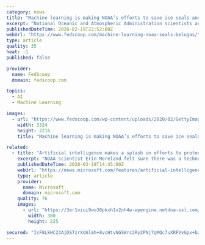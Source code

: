 ```yaml
---
category: news
title: "Machine learning is making NOAA’s efforts to save ice seals and belugas faster"
excerpt: "National Oceanic and Atmospheric Administration scientists are preparing to use machine learning (ML) to more easily monitor threatened ice seal populations in Alaska between April and May. Ice flows are critical to seal life cycles but are melting due to climate change — which has hit the Arctic and sub-Arctic regions hardest. So scientists ..."
publishedDateTime: 2020-02-19T22:52:00Z
webUrl: "https://www.fedscoop.com/machine-learning-noaa-seals-belugas/"
type: article
quality: 35
heat: -1
published: false

provider:
  name: FedScoop
  domain: fedscoop.com

topics:
  - AI
  - Machine Learning

images:
  - url: "https://www.fedscoop.com/wp-content/uploads/2020/02/GettyImages-489271191.jpg"
    width: 3324
    height: 2216
    title: "Machine learning is making NOAA’s efforts to save ice seals and belugas faster"

related:
  - title: "Artificial intelligence makes a splash in efforts to protect Alaska’s ice seals and beluga whales"
    excerpt: "NOAA scientist Erin Moreland felt sure there was a technological solution to help her team sort through millions of aerial images of ice each year. She hit the jackpot with artificial intelligence. (Photo provided by NOAA) That better way is now here — an idea that began, unusually enough, with the view from Moreland’s Seattle office window ..."
    publishedDateTime: 2020-02-19T14:45:00Z
    webUrl: "https://news.microsoft.com/features/artificial-intelligence-makes-a-splash-in-efforts-to-protect-alaskas-ice-seals-and-beluga-whales/"
    type: article
    provider:
      name: Microsoft
      domain: microsoft.com
    quality: 76
    images:
      - url: "https://3er1viui9wo30pkxh1v2nh4w-wpengine.netdna-ssl.com/wp-content/uploads/prod/2020/02/me2-300x225.jpg"
        width: 300
        height: 225

secured: "IsF8LkHC23AjDS7zrXdAlmh+8vcHtvNGSWrc2Ry2PNj7qMQc7uXRFVvGpx+bzcCEbHZpko6XjR4SFBJXbN+/NJOb+IH3A32jgRFG1mObVCzP3uMkuUwMGyRcvX2bbE8diy2zLberoN5hNwsGR5vybYy3E21U6Pa4RN0xE/QxPezE9L/7EoGf9tMS6/NkUgPqNehj0XYpmG5YoAiSqc1Aha4Fd11XC/iLWaIixVnFIedQe5VukkOM4fGhPJgtFFfLkw2bOX8ipJ/l3ebg6BtPn8rgZwCTBjZpS9+xlLsBnPRe2EIM2tzURJOpkZZgwIXm;lODE2YZCZ2Mlx4yQnyis/A=="
---
```


